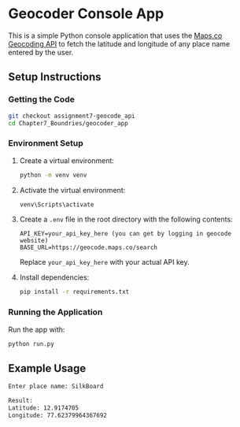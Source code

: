 # Geocoder Console App

This is a simple Python console application that uses the [Maps.co Geocoding API](https://geocode.maps.co/) to fetch the latitude and longitude of any place name entered by the user.

## Setup Instructions

### Getting the Code

```bash
git checkout assignment7-geocode_api
cd Chapter7_Boundries/geocoder_app
```

### Environment Setup

1. Create a virtual environment:
   ```bash
   python -m venv venv
   ```

2. Activate the virtual environment:
   ```bash
   venv\Scripts\activate
   ```

3. Create a `.env` file in the root directory with the following contents:
   ```
   API_KEY=your_api_key_here (you can get by logging in geocode website)
   BASE_URL=https://geocode.maps.co/search
   ```
   Replace `your_api_key_here` with your actual API key.

4. Install dependencies:
   ```bash
   pip install -r requirements.txt
   ```

### Running the Application

Run the app with:
```bash
python run.py
```

## Example Usage

```bash
Enter place name: SilkBoard

Result:
Latitude: 12.9174705
Longitude: 77.62379964367692
```